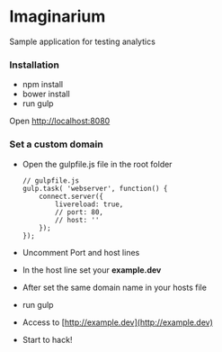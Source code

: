 # Imaginarium

Sample application for testing analytics


### Installation

- npm install
- bower install
- run gulp

Open [http://localhost:8080](http://localhost:8080)


### Set a custom domain

- Open the gulpfile.js file in the root folder
	
	```
	// gulpfile.js
	gulp.task( 'webserver', function() {
	  	connect.server({
	  		livereload: true,
	  		// port: 80,
	  		// host: ''
	  	});
	});
	```

- Uncomment Port and host lines
- In the host line set your **example.dev**
- After set the same domain name in your hosts file
- run gulp
- Access to [http://example.dev](http://example.dev)
- Start to hack!
